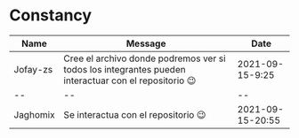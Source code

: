 ﻿# Constancy
|Name|Message|Date|
|--|--|--|
|Jofay-zs|Cree el archivo donde podremos ver si todos los integrantes pueden interactuar con el repositorio 😉|2021-09-15-9:25|
|--|--|--|
|Jaghomix|Se interactua con el repositorio 😉|2021-09-15-20:55|